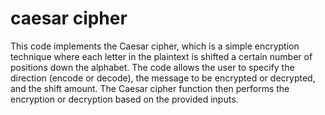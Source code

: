 # caesar cipher
 
This code implements the Caesar cipher, which is a simple encryption technique where each letter in the plaintext is shifted a certain number of positions down the alphabet. The code allows the user to specify the direction (encode or decode), the message to be encrypted or decrypted, and the shift amount. The Caesar cipher function then performs the encryption or decryption based on the provided inputs.
